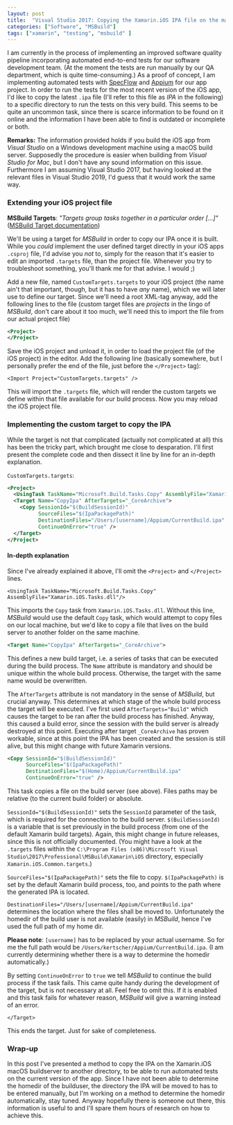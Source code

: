 ```yaml
---
layout: post
title:  "Visual Studio 2017: Copying the Xamarin.iOS IPA file on the macOS buildserver with an MSBuild target"
categories: ["Software", "MSBuild"]
tags: ["xamarin", "testing", "msbuild" ]
---
```


I am currently in the process of implementing an improved software quality pipeline incorporating automated end-to-end tests for our software development team. (At the moment the tests are run manually by our QA department, which is quite time-consuming.) As a proof of concept, I am implementing automated tests with [SpecFlow](https://specflow.org) and [Appium](http://appium.io) for our app project. In order to run the tests for the most recent version of the iOS app, I'd like to copy the latest `.ipa` file (I'll refer to this file as *IPA* in the following) to a specific directory to run the tests on this very build. This seems to be quite an uncommon task, since there is scarce information to be found on it online and the information I have been able to find is outdated or incomplete or both. 

**Remarks:** The information provided holds if you build the iOS app from *Visual Studio* on a Windows development machine using a macOS build server. Supposedly the procedure is easier when building from *Visual Studio for Mac*, but I don't have any sound information on this issue. Furthermore I am assuming Visual Studio 2017, but having looked at the relevant files in Visual Studio 2019, I'd guess that it would work the same way.

### Extending your iOS project file 

**MSBuild Targets**: *"Targets group tasks together in a particular order [...]"* ([MSBuild Target documentation](https://docs.microsoft.com/en-us/visualstudio/msbuild/msbuild-targets?view=vs-2019))

We'll be using a target for *MSBuild* in order to copy our IPA once it is built. While you *could* implement the user defined target directly in your iOS apps `.csproj` file, I'd advise you *not* to, simply for the reason that it's easier to edit an imported `.targets` file, than the project file. Whenever you try to troubleshoot something, you'll thank me for that advise. I would ;)

Add a new file, named `CustomTargets.targets` to your iOS project (the name ain't that important, though, but it has to have *any* name), which we will later use to define our target. Since we'll need a root XML-tag anyway, add the following lines to the file (custom target files are *projects* in the lingo of *MSBuild*, don't care about it too much, we'll need this to import the file from our actual project file)

```xml
<Project>
</Project>
```

Save the iOS project and unload it, in order to load the project file (of the iOS project) in the editor. Add the following line (basically somewhere, but I personally prefer the end of the file, just before the `</Project>` tag):

    <Import Project="CustomTargets.targets" />
	
This will import the `.targets` file, which will render the custom targets we define within that file available for our build process. Now you may reload the iOS project file.

### Implementing the custom target to copy the IPA 

While the target is not that complicated (actually not complicated at all) this has been the tricky part, which brought me close to desparation. I'll first present the complete code and then dissect it line by line for an in-depth explanation.

`CustomTargets.targets`: 

```xml
<Project>
  <UsingTask TaskName="Microsoft.Build.Tasks.Copy" AssemblyFile="Xamarin.iOS.Tasks.dll"/>
  <Target Name="CopyIpa" AfterTargets="_CoreArchive">   
    <Copy SessionId="$(BuildSessionId)" 
          SourceFiles="$(IpaPackagePath)" 
          DestinationFiles="/Users/[username]/Appium/CurrentBuild.ipa" 
          ContinueOnError="true" />
  </Target>
</Project>
```
	
#### In-depth explanation

Since I've already explained it above, I'll omit the `<Project>` and `</Project>` lines.

    <UsingTask TaskName="Microsoft.Build.Tasks.Copy" AssemblyFile="Xamarin.iOS.Tasks.dll"/>
	
This imports the `Copy` task from `Xamarin.iOS.Tasks.dll`. Without this line, *MSBuild* would use the default `Copy` task, which would attempt to copy files on our local machine, but we'd like to copy a file that lives on the build server to another folder on the same machine. 

```xml
<Target Name="CopyIpa" AfterTargets="_CoreArchive">  
```
	
This defines a new build target, i.e. a series of tasks that can be executed during the build process. The `Name` attribute is mandatory and should be unique within the whole build process. Otherwise, the target with the same name would be overwritten.

The `AfterTargets` attribute is not mandatory in the sense of *MSBuild*, but crucial anyway. This determines at which stage of the whole build process the target will be executed. I've first used `AfterTargets="Build"` which causes the target to be ran after the build process has finished. Anyway, this caused a build error, since the session with the build server is already destroyed at this point. Executing after target `_CoreArchive` has proven workable, since at this point the IPA has been created and the session is still alive, but this might change with future Xamarin versions.
	
```xml
<Copy SessionId="$(BuildSessionId)" 
      SourceFiles="$(IpaPackagePath)" 
      DestinationFiles="$(Home)/Appium/CurrentBuild.ipa" 
      ContinueOnError="true" />
```
	
This task copies a file on the build server (see above). Files paths may be relative (to the current build folder) or absolute. 

`SessionId="$(BuildSessionId)"` sets the `SessionId` parameter of the task, which is required for the connection to the build server. `$(BuildSessionId)` is a variable that is set previously in the build process (from one of the default Xamarin build targets). Again, this might change in future releases, since this is not officially documented. (You might have a look at the `.targets` files within the `C:\Program Files (x86)\Microsoft Visual Studio\2017\Professional\MSBuild\Xamarin\iOS` directory, especially `Xamarin.iOS.Common.targets`.)

`SourceFiles="$(IpaPackagePath)"` sets the file to copy. `$(IpaPackagePath)` is set by the default Xamarin build process, too, and points to the path where the generated IPA is located.

`DestinationFiles="/Users/[username]/Appium/CurrentBuild.ipa" ` determines the location where the files shall be moved to. Unfortunately the homedir of the build user is not available (easily) in *MSBuild*, hence I've used the full path of my home dir. 

**Please note**: `[username]` has to be replaced by your actual username. So for me the full path would be `/Users/kertscher/Appium/CurrentBuild.ipa`. (I am currently determining whether there is a way to determine the homedir automatically.)

By setting `ContinueOnError` to `true` we tell *MSBuild* to continue the build process if the task fails. This came quite handy during the development of the target, but is not necessary at all. Feel free to omit this. If it is enabled and this task fails for whatever reason, *MSBuild* will give a warning instead of an error.

```
</Target>
```

This ends the target. Just for sake of completeness.

### Wrap-up

In this post I've presented a method to copy the IPA on the Xamarin.iOS macOS buildserver to another directory, to be able to run automated tests on the current version of the app. Since I have not been able to determine the homedir of the builduser, the directory the IPA will be moved to has to be entered manually, but I'm working on a method to determine the homedir automatically, stay tuned. Anyway hopefully there is someone out there, this information is useful to and I'll spare them hours of research on how to achieve this.

